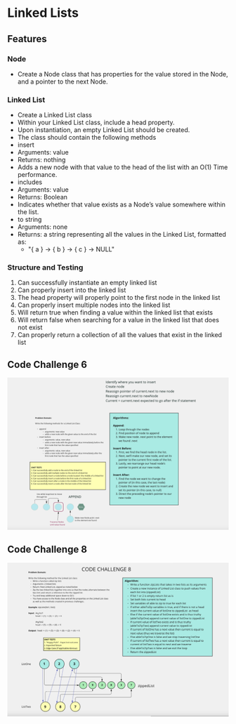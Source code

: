 # Linked Lists

## Features

### Node

- Create a Node class that has properties for the value stored in the Node, and a pointer to the next Node.

### Linked List

- Create a Linked List class
- Within your Linked List class, include a head property.
- Upon instantiation, an empty Linked List should be created.
- The class should contain the following methods
- insert
- Arguments: value
- Returns: nothing
- Adds a new node with that value to the head of the list with an O(1) Time performance.
- includes
- Arguments: value
- Returns: Boolean
- Indicates whether that value exists as a Node’s value somewhere within the list.
- to string
- Arguments: none
- Returns: a string representing all the values in the Linked List, formatted as:
  - "{ a } -> { b } -> { c } -> NULL"

### Structure and Testing

1. Can successfully instantiate an empty linked list
2. Can properly insert into the linked list
3. The head property will properly point to the first node in the linked list
4. Can properly insert multiple nodes into the linked list
5. Will return true when finding a value within the linked list that exists
6. Will return false when searching for a value in the linked list that does not exist
7. Can properly return a collection of all the values that exist in the linked list

## Code Challenge 6

![Whiteboard: Append a Linked List](./assets/codechallenge6.png)

## Code Challenge 8

![whiteboard for 8](./assets/codechallenge8.png)
